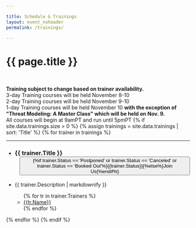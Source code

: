 ```yaml
---

title: Schedule & Trainings
layout: event_noheader
permalink: /trainings/

---
```


# {{ page.title }}
<br>

**Training subject to change based on trainer availability.**<br>
3-day Training courses will be held November 8-10<br>
2-day Training courses will be held November 9-10<br>
1-day Training courses will be held November 10 **with the exception of "Threat Modeling: A Master Class" which will be held on Nov. 9.**<br>
All courses will begin at 9amPT and run until 5pmPT
{% if site.data.trainings.size > 0 %}
{% assign trainings = site.data.trainings | sort: 'Title' %}
{% for trainer in trainings %}
<section class="trainer-section" id="{{trainer.SectionId}}">
<hr>
<ul>
<li><h3 class='training-header'>{{ trainer.Title }}<button class="cta-button grey" {%if trainer.Status == 'Postponed' or trainer.Status == 'Canceled' or trainer.Status == 'Booked Out' %}disabled='true' {%endif%} onclick="location.href='{{trainer.URL}}';" style="margin-left:1em;cursor: pointer;max-width=80px;">{%if trainer.Status == 'Postponed' or trainer.Status == 'Canceled' or trainer.Status == 'Booked Out'%}{{trainer.Status}}{%else%}Join Us{%endif%}</button></h3></li>
<li class="training-desc">{{ trainer.Description | markdownify }}</li>
    <ul>
        {% for tr in trainer.Trainers %}
        <li><div class="training-container"><a href="/trainers/#{{tr.TrainerId}}" title="{{tr.Biography | strip_html}}"><div class="training-image" style="background-image:url('{{tr.Image}}');"></div>{{tr.Name}}</a></div></li>
        {% endfor %}
    </ul>
</ul>
</section>
{% endfor %}
{% endif %}
